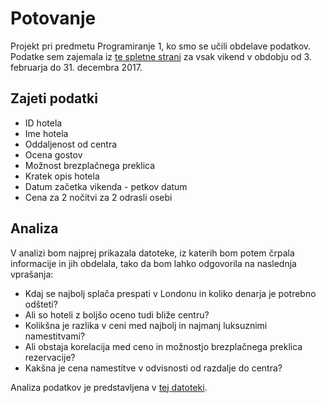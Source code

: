 # Potovanje
Projekt pri predmetu Programiranje 1, ko smo se učili obdelave podatkov. Podatke sem zajemala iz [te spletne strani](https://www.booking.com/) za vsak vikend v obdobju od 3. februarja do 31. decembra 2017.

## Zajeti podatki

* ID hotela
* Ime hotela
* Oddaljenost od centra
* Ocena gostov
* Možnost brezplačnega preklica
* Kratek opis hotela
* Datum začetka vikenda - petkov datum
* Cena za 2 nočitvi za 2 odrasli osebi

## Analiza

V analizi bom najprej prikazala datoteke, iz katerih bom potem črpala informacije in jih obdelala, tako da bom lahko odgovorila na naslednja vprašanja:
* Kdaj se najbolj splača prespati v Londonu in koliko denarja je potrebno odšteti?
* Ali so hoteli z boljšo oceno tudi bliže centru?
* Kolikšna je razlika v ceni med najbolj in najmanj luksuznimi namestitvami?
* Ali obstaja korelacija med ceno in možnostjo brezplačnega preklica rezervacije?
* Kakšna je cena namestitve v odvisnosti od razdalje do centra?

Analiza podatkov je predstavljena v [tej datoteki](https://github.com/KorosecN13/Potovanje/blob/master/analysis_London.ipynb).




